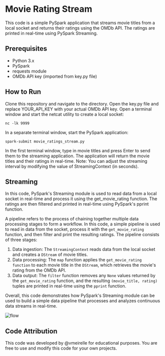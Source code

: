 # Movie Rating Stream

This code is a simple PySpark application that streams movie titles from a local socket and returns their ratings using the OMDb API. The ratings are printed in real-time using PySpark Streaming.

## Prerequisites

* Python 3.x
* PySpark
* requests module
* OMDb API key (imported from key.py file)

## How to Run

Clone this repository and navigate to the directory.
Open the key.py file and replace YOUR_API_KEY with your actual OMDb API key.
Open a terminal window and start the netcat utility to create a local socket:
```
nc -lk 9999
```
In a separate terminal window, start the PySpark application:
```
spark-submit movie_ratings_stream.py
```
In the first terminal window, type in movie titles and press Enter to send them to the streaming application.
The application will return the movie titles and their ratings in real-time.
Note: You can adjust the streaming interval by modifying the value of StreamingContext (in seconds).

## Streaming

In this code, PySpark's Streaming module is used to read data from a local socket in real-time and process it using the get_movie_rating function. The ratings are then filtered and printed in real-time using PySpark's pprint function.

A pipeline refers to the process of chaining together multiple data processing stages to form a workflow. In this code, a simple pipeline is used to read in data from the socket, process it with the ```get_movie_rating``` function, and then filter and print the resulting ratings. The pipeline consists of three stages:

1. Data ingestion: The ```StreamingContext``` reads data from the local socket and creates a ```DStream``` of movie titles.
2. Data processing: The ```map``` function applies the ```get_movie_rating function``` to each movie title in the ```DStream```, which retrieves the movie's rating from the OMDb API.
3. Data output: The ```filter``` function removes any ```None``` values returned by the ```get_movie_rating``` function, and the resulting ```(movie_title, rating)``` tuples are printed in real-time using the ```pprint``` function.

Overall, this code demonstrates how PySpark's Streaming module can be used to build a simple data pipeline that processes and analyzes continuous data streams in real-time.

![flow](https://user-images.githubusercontent.com/50549048/229989599-af3c6d92-9dc6-4876-9d1a-bb2080f99f6f.png)

## Code Attribution

This code was developed by @vmeirelle for educational purposes. You are free to use and modify this code for your own projects. 
